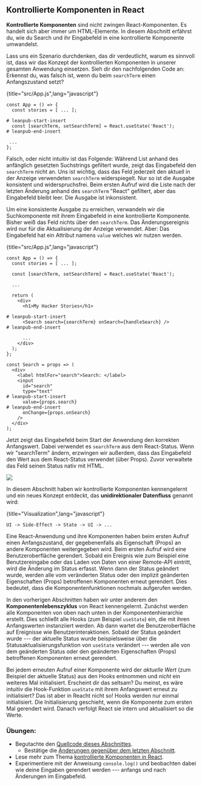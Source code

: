 ## Kontrollierte Komponenten in React

**Kontrollierte Komponenten** sind nicht zwingen React-Komponenten. Es handelt sich aber immer um HTML-Elemente. In diesem Abschnitt erfährst du, wie du Search und ihr Eingabefeld in eine kontrollierte Komponente umwandelst.

Lass uns ein Szenario durchdenken, das dir verdeutlicht, warum es sinnvoll ist, dass wir das Konzept der kontrollierten Komponenten in unserer gesamten Anwendung einsetzen. Sieh dir den nachfolgenden Code an: Erkennst du, was falsch ist, wenn du beim `searchTerm` einen Anfangszustand setzt?

{title="src/App.js",lang="javascript"}
~~~~~~~
const App = () => {
  const stories = [ ... ];

# leanpub-start-insert
  const [searchTerm, setSearchTerm] = React.useState('React');
# leanpub-end-insert

 ...
};
~~~~~~~

Falsch, oder nicht intuitiv ist das Folgende: Während List anhand des anfänglich gesetzten Suchstrings gefiltert wurde, zeigt das Eingabefeld den `searchTerm` nicht an. Uns ist wichtig, dass das Feld jederzeit den aktuell in der Anzeige verwendeten `searchTerm` widerspiegelt. Nur so ist die Ausgabe konsistent und widerspruchsfrei. Beim ersten Aufruf wird die Liste nach der letzten Änderung anhand des `searchTerm` "React" gefiltert, aber das Eingabefeld bleibt leer. Die Ausgabe ist inkonsistent.

Um eine konsistente Ausgabe zu erreichen, verwandeln wir die Suchkomponente mit ihrem Eingabefeld in eine kontrollierte Komponente. Bisher weiß das Feld nichts über den `searchTerm`. Das Änderungsereignis wird nur für die Aktualisierung der Anzeige verwendet. Aber: Das Eingabefeld hat ein Attribut namens `value` welches wir nutzen werden.

{title="src/App.js",lang="javascript"}
~~~~~~~
const App = () => {
  const stories = [ ... ];

  const [searchTerm, setSearchTerm] = React.useState('React');

  ...

  return (
    <div>
      <h1>My Hacker Stories</h1>

# leanpub-start-insert
      <Search search={searchTerm} onSearch={handleSearch} />
# leanpub-end-insert

      ...
    </div>
  );
};

const Search = props => (
  <div>
    <label htmlFor="search">Search: </label>
    <input
      id="search"
      type="text"
# leanpub-start-insert
      value={props.search}
# leanpub-end-insert
      onChange={props.onSearch}
    />
  </div>
);
~~~~~~~

Jetzt zeigt das Eingabefeld beim Start der Anwendung den korrekten Anfangswert. Dabei verwendet es `searchTerm` aus dem React-Status. Wenn wir "searchTerm" ändern, erzwingen wir außerdem, dass das Eingabefeld den Wert aus dem React-Status verwendet (über Props). Zuvor verwaltete das Feld seinen Status nativ mit HTML.

![](images/controlled-component.png)

In diesem Abschnitt haben wir kontrollierte Komponenten kennengelernt und ein neues Konzept entdeckt, das **unidirektionaler Datenfluss** genannt wird:

{title="Visualization",lang="javascript"}
~~~~~~~
UI -> Side-Effect -> State -> UI -> ...
~~~~~~~

Eine React-Anwendung und ihre Komponenten haben beim ersten Aufruf einen Anfangszustand, der gegebenenfalls als Eigenschaft (Props) an andere Komponenten weitergegeben wird. Beim ersten Aufruf wird eine Benutzeroberfläche gerendert. Sobald ein Ereignis wie zum Beispiel eine Benutzereingabe oder das Laden von Daten von einer Remote-API eintritt, wird die Änderung im Status erfasst. Wenn dann der Status geändert wurde, werden alle vom veränderten Status oder den implizit geänderten Eigenschaften (Props) betroffenen Komponenten erneut gerendert. Dies bedeutet, dass die Komponentenfunktionen nochmals aufgerufen werden.

In den vorherigen Abschnitten haben wir unter anderem den **Komponentenlebenszyklus** von React kennengelernt. Zunächst werden alle Komponenten von oben nach unten in der Komponentenhierarchie erstellt. Dies schließt alle Hooks (zum Beispiel `useState`) ein, die mit ihren Anfangswerten instanziiert werden. Ab dann wartet die Benutzeroberfläche auf Ereignisse wie Benutzerinteraktionen. Sobald der Status geändert wurde --- der aktuelle Status wurde beispielsweise über die Statusaktualisierungsfunktion von `useState` verändert --- werden alle von dem geänderten Status oder den geänderten Eigenschaften (Props) betroffenen Komponenten erneut gerendert.

Bei jedem erneuten Aufruf einer Komponente wird der *aktuelle Wert* (zum Beispiel der aktuelle Status) aus den Hooks entnommen und *nicht* ein weiteres Mal initialisiert. Erscheint dir das seltsam? Du meinst, es wäre intuitiv die Hook-Funktion `useState` mit ihrem Anfangswert erneut zu initialisiert? Das ist aber in Reacht nicht so! Hooks werden nur einmal initialisiert. Die Initialisierung geschieht, wenn die Komponente zum ersten Mal gerendert wird. Danach verfolgt React sie intern und aktualisiert so die Werte.

### Übungen:

* Begutachte den [Quellcode dieses Abschnittes](https://codesandbox.io/s/github/the-road-to-learn-react/hacker-stories/tree/hs/React-Controlled-Components).
  * Bestätige die [Änderungen gegenüber dem letzten Abschnitt](https://github.com/the-road-to-learn-react/hacker-stories/compare/hs/Lifting-State-in-React...hs/React-Controlled-Components?expand=1).
* Lese mehr zum Thema [kontrollierte Komponenten in React](https://www.robinwieruch.de/react-controlled-components/).
* Experimentiere mit der Anweisung `console.log()` und beobachten dabei wie deine Eingaben gerendert werden --- anfangs und nach Änderungen im Eingabefeld.
